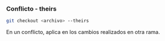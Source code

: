 ###  Conflicto - theirs

```bash
git checkout <archivo> --theirs
```

En un conflicto, aplica en <archivo> los cambios realizados en otra rama.
